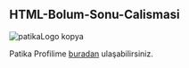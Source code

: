 ## HTML-Bolum-Sonu-Calismasi
![patikaLogo kopya](https://user-images.githubusercontent.com/113800916/191416600-f5ec6082-67b1-41f4-869b-ca75b0f4642e.png)

Patika Profilime [buradan](https://app.patika.dev/burakayd) ulaşabilirsiniz. 
